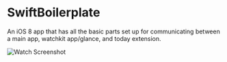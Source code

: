 # SwiftBoilerplate
An iOS 8 app that has all the basic parts set up for communicating between a main app, watchkit app/glance, and today extension.

![Watch Screenshot](http://jeremyweir.github.io/SwiftBoilerplate/screenshots/watch.png)
